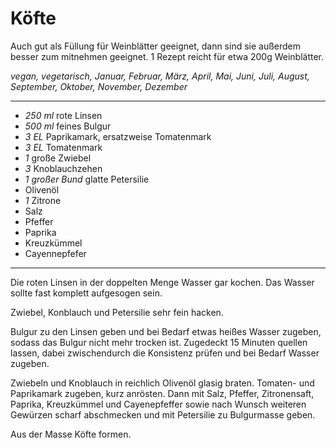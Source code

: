 # Köfte

Auch gut als Füllung für Weinblätter geeignet, dann sind sie außerdem besser zum mitnehmen geeignet. 1 Rezept reicht für etwa 200g Weinblätter.

*vegan, vegetarisch, Januar, Februar, März, April, Mai, Juni, Juli, August, September, Oktober, November, Dezember*

---

- *250 ml* rote Linsen
- *500 ml* feines Bulgur
- *3 EL* Paprikamark, ersatzweise Tomatenmark
- *3 EL* Tomatenmark
- *1* große Zwiebel
- *3* Knoblauchzehen
- *1 großer Bund* glatte Petersilie
- Olivenöl
- *1* Zitrone
- Salz
- Pfeffer
- Paprika
- Kreuzkümmel
- Cayennepfefer

---

Die roten Linsen in der doppelten Menge Wasser gar kochen. Das Wasser sollte fast komplett aufgesogen sein.

Zwiebel, Konblauch und Petersilie sehr fein hacken.

Bulgur zu den Linsen geben und bei Bedarf etwas heißes Wasser zugeben, sodass das Bulgur nicht mehr trocken ist. Zugedeckt 15 Minuten quellen lassen, dabei zwischendurch die Konsistenz prüfen und bei Bedarf Wasser zugeben.

Zwiebeln und Knoblauch in reichlich Olivenöl glasig braten. Tomaten- und Paprikamark zugeben, kurz anrösten. Dann mit Salz, Pfeffer, Zitronensaft, Paprika, Kreuzkümmel und Cayenepfeffer sowie nach Wunsch weiteren Gewürzen scharf abschmecken und mit Petersilie zu Bulgurmasse geben.

Aus der Masse Köfte formen.

